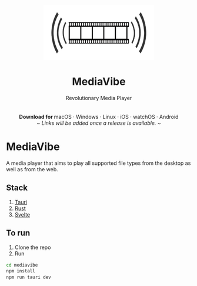 <p align="center">
  <a href="#">
  </a>
  <p align="center">
   <img width="300" height="150" src="https://raw.githubusercontent.com/KunalKatiyar/mediavibe/master/src/static/images/mediaVibe.png" alt="Logo">
  </p>
  <h1 align="center"><b>MediaVibe</b></h1>
  <p align="center">
  Revolutionary Media Player
    <br />
    <br />
    <br />
    <b>Download for </b>
    macOS
    ·
    Windows
    ·
    Linux
    ·
    iOS
    ·
    watchOS
    ·
    Android
    <br />
    <i>~ Links will be added once a release is available. ~</i>
  </p>
</p>

# MediaVibe

A media player that aims to play all supported file types from the desktop as well as from the web.

## Stack

1. [Tauri](https://tauri.io/)
2. [Rust](https://www.rust-lang.org/)
3. [Svelte](https://svelte.dev/)

## To run

1. Clone the repo
2. Run

```bash
cd mediavibe
npm install
npm run tauri dev
```

